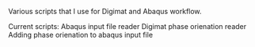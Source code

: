 Various scripts that I use for Digimat and Abaqus workflow.

Current scripts:
Abaqus input file reader
Digimat phase orienation reader
Adding phase orienation to abaqus input file
